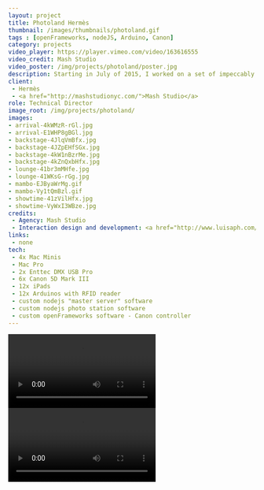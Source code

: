```yaml
---
layout: project
title: Photoland Hermès
thumbnail: /images/thumbnails/photoland.gif
tags : [openFrameworks, nodeJS, Arduino, Canon]
category: projects
video_player: https://player.vimeo.com/video/163616555
video_credit: Mash Studio
video_poster: /img/projects/photoland/poster.jpg
description: Starting in July of 2015, I worked on a set of impeccably styled photo booth activations for a large event in Miami on November 4 for the designer brand Hermès. There were 6 different types of photo experiences in all, plus a RFID token check-in system.
client: 
 - Hermès
 - <a href="http://mashstudionyc.com/">Mash Studio</a>
role: Technical Director
image_root: /img/projects/photoland/
images:
- arrival-4kWMzR-rGl.jpg
- arrival-E1WHP8gBGl.jpg
- backstage-4JlqVmBfx.jpg
- backstage-4JZpEHfSGx.jpg
- backstage-4kW1nBzrMe.jpg
- backstage-4kZnQxbHfx.jpg
- lounge-41br3mMHfe.jpg
- lounge-41WKsG-rGg.jpg
- mambo-EJByaWrMg.gif
- mambo-Vy1tQmBzl.gif
- showtime-41zVilHfx.jpg
- showtime-VyWxI3WBze.jpg
credits:
 - Agency: Mash Studio
 - Interaction design and development: <a href="http://www.luisaph.com/">Luisa Pereira</a>
links:
 - none
tech:
 - 4x Mac Minis
 - Mac Pro
 - 2x Enttec DMX USB Pro
 - 6x Canon 5D Mark III
 - 12x iPads
 - 12x Arduinos with RFID reader
 - custom nodejs "master server" software
 - custom nodejs photo station software
 - custom openFrameworks software - Canon controller
---
```


<video autoplay loop src="/img/projects/photoland/winner-EyFUYgBMg.mp4"></video>
<video autoplay loop src="/img/projects/photoland/winner-VyRPAgHzl.mp4"></video>
